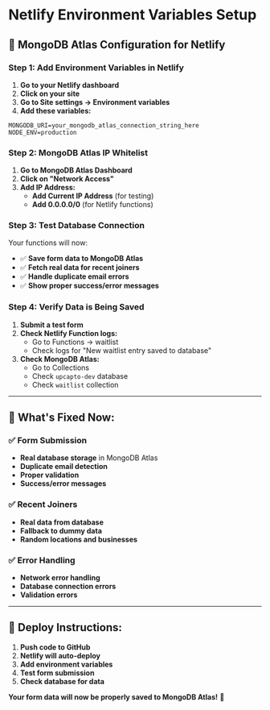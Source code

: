 # Netlify Environment Variables Setup

## 🔧 MongoDB Atlas Configuration for Netlify

### Step 1: Add Environment Variables in Netlify

1. **Go to your Netlify dashboard**
2. **Click on your site**
3. **Go to Site settings → Environment variables**
4. **Add these variables:**

```
MONGODB_URI=your_mongodb_atlas_connection_string_here
NODE_ENV=production
```

### Step 2: MongoDB Atlas IP Whitelist

1. **Go to MongoDB Atlas Dashboard**
2. **Click on "Network Access"**
3. **Add IP Address:**
   - **Add Current IP Address** (for testing)
   - **Add 0.0.0.0/0** (for Netlify functions)

### Step 3: Test Database Connection

Your functions will now:
- ✅ **Save form data to MongoDB Atlas**
- ✅ **Fetch real data for recent joiners**
- ✅ **Handle duplicate email errors**
- ✅ **Show proper success/error messages**

### Step 4: Verify Data is Being Saved

1. **Submit a test form**
2. **Check Netlify Function logs:**
   - Go to Functions → waitlist
   - Check logs for "New waitlist entry saved to database"
3. **Check MongoDB Atlas:**
   - Go to Collections
   - Check `upcapto-dev` database
   - Check `waitlist` collection

---

## 🎯 What's Fixed Now:

### ✅ Form Submission
- **Real database storage** in MongoDB Atlas
- **Duplicate email detection**
- **Proper validation**
- **Success/error messages**

### ✅ Recent Joiners
- **Real data from database**
- **Fallback to dummy data**
- **Random locations and businesses**

### ✅ Error Handling
- **Network error handling**
- **Database connection errors**
- **Validation errors**

---

## 🚀 Deploy Instructions:

1. **Push code to GitHub**
2. **Netlify will auto-deploy**
3. **Add environment variables**
4. **Test form submission**
5. **Check database for data**

**Your form data will now be properly saved to MongoDB Atlas!** 🎉
